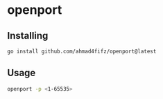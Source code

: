 # openport

## Installing

```bash
go install github.com/ahmad4fifz/openport@latest
```

## Usage

```bash
openport -p <1-65535>
```
